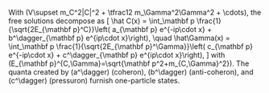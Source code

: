 With (V\supset m_C^2|C|^2 + \tfrac12 m_\Gamma^2\Gamma^2 + \cdots), the free solutions decompose as
[ \hat C(x) = \int_\mathbf p \frac{1}{\sqrt{2E_{\mathbf p}^C}}\left( a_{\mathbf p} e^{-ip\cdot x} + b^\dagger_{\mathbf p} e^{ip\cdot x}\right), \quad \hat\Gamma(x) = \int_\mathbf p \frac{1}{\sqrt{2E_{\mathbf p}^\Gamma}}\left( c_{\mathbf p} e^{-ip\cdot x} + c^\dagger_{\mathbf p} e^{ip\cdot x}\right), ]
with (E_{\mathbf p}^{C,\Gamma}=\sqrt{\mathbf p^2+m_{C,\Gamma}^2}). The quanta created by (a^\dagger) (coheron), (b^\dagger) (anti-coheron), and (c^\dagger) (pressuron) furnish one-particle states.